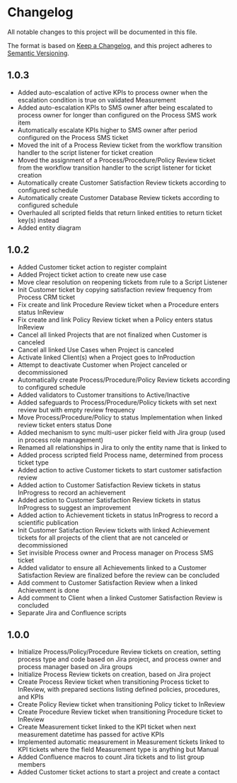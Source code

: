 # Changelog

All notable changes to this project will be documented in this file.

The format is based on
[Keep a Changelog](https://keepachangelog.com/en/1.0.0/),
and this project adheres to
[Semantic Versioning](https://semver.org/spec/v2.0.0.html).

## 1.0.3
- Added auto-escalation of active KPIs to process owner when the escalation condition is true on validated Measurement
- Added auto-escalation KPIs to SMS owner after being escalated to process owner for longer than configured on the Process SMS work item
- Automatically escalate KPIs higher to SMS owner after period configured on the Process SMS ticket
- Moved the init of a Process Review ticket from the workflow transition handler to the script listener for ticket creation
- Moved the assignment of a Process/Procedure/Policy Review ticket from the workflow transition handler to the script listener for ticket creation
- Automatically create Customer Satisfaction Review tickets according to configured schedule
- Automatically create Customer Database Review tickets according to configured schedule
- Overhauled all scripted fields that return linked entities to return ticket key(s) instead
- Added entity diagram

## 1.0.2
- Added Customer ticket action to register complaint
- Added Project ticket action to create new use case
- Move clear resolution on reopening tickets from rule to a Script Listener
- Init Customer ticket by copying satisfaction review frequency from Process CRM ticket
- Fix create and link Procedure Review ticket when a Procedure enters status InReview
- Fix create and link Policy Review ticket when a Policy enters status InReview
- Cancel all linked Projects that are not finalized when Customer is canceled
- Cancel all linked Use Cases when Project is canceled
- Activate linked Client(s) when a Project goes to InProduction
- Attempt to deactivate Customer when Project canceled or decommissioned
- Automatically create Process/Procedure/Policy Review tickets according to configured schedule
- Added validators to Customer transitions to Active/Inactive
- Added safeguards to Process/Procedure/Policy tickets with set next review but with empty review frequency
- Move Process/Procedure/Policy to status Implementation when linked review ticket enters status Done
- Added mechanism to sync multi-user picker field with Jira group (used in process role management)
- Renamed all relationships in Jira to only the entity name that is linked to
- Added process scripted field Process name, determined from process ticket type
- Added action to active Customer tickets to start customer satisfaction review
- Added action to Customer Satisfaction Review tickets in status InProgress to record an achievement
- Added action to Customer Satisfaction Review tickets in status InProgress to suggest an improvement
- Added action to Achievement tickets in status InProgress to record a scientific publication
- Init Customer Satisfaction Review tickets with linked Achievement tickets for all projects of the client that are not canceled or decommissioned
- Set invisible Process owner and Process manager on Process SMS ticket
- Added validator to ensure all Achievements linked to a Customer Satisfaction Review are finalized before the review can be concluded
- Add comment to Customer Satisfaction Review when a linked Achievement is done
- Add comment to Client when a linked Customer Satisfaction Review is concluded
- Separate Jira and Confluence scripts


## 1.0.0
- Initialize Process/Policy/Procedure Review tickets on creation, setting process type and code based on Jira project, and process owner and process manager based on Jira groups
- Initialize Process Review tickets on creation, based on Jira project
- Create Process Review ticket when transitioning Process ticket to InReview, with prepared sections listing defined policies, procedures, and KPIs
- Create Policy Review ticket when transitioning Policy ticket to InReview
- Create Procedure Review ticket when transitioning Procedure ticket to InReview
- Create Measurement ticket linked to the KPI ticket when next measurement datetime has passed for active KPIs
- Implemented automatic measurement in Measurement tickets linked to KPI tickets where the field Measurement type is anything but Manual
- Added Confluence macros to count Jira tickets and to list group members
- Added Customer ticket actions to start a project and create a contact
